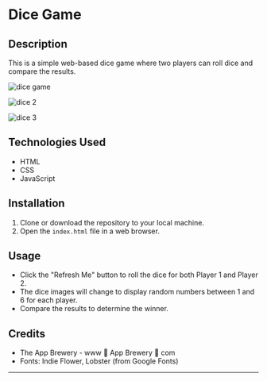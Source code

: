 # Dice Game

## Description
This is a simple web-based dice game where two players can roll dice and compare the results.

![dice game](https://github.com/user-attachments/assets/b2def36f-8fe7-4f87-8023-7f276ae9641b)

![dice 2](https://github.com/user-attachments/assets/aa2ad97c-39a1-4156-a175-84d3c04e7b9f)

![dice 3](https://github.com/user-attachments/assets/36864af9-1b7a-4f10-ab1d-d5abbccc2f4c)



## Technologies Used
- HTML
- CSS
- JavaScript

## Installation
1. Clone or download the repository to your local machine.
2. Open the `index.html` file in a web browser.

## Usage
- Click the "Refresh Me" button to roll the dice for both Player 1 and Player 2.
- The dice images will change to display random numbers between 1 and 6 for each player.
- Compare the results to determine the winner.

## Credits
- The App Brewery - www 🎲 App Brewery 🎲 com
- Fonts: Indie Flower, Lobster (from Google Fonts)


---

